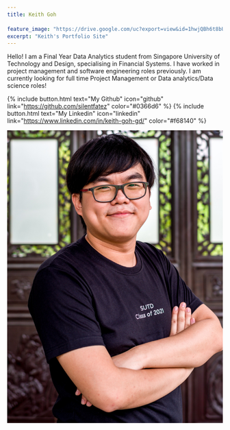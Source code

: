 ```yaml
---
title: Keith Goh

feature_image: "https://drive.google.com/uc?export=view&id=1hwjQBh6t8bUE6_4SKxvxprLrtafKvw9K"
excerpt: "Keith's Portfolio Site"
---
```


Hello! I am a Final Year Data Analytics student from Singapore University of Technology and Design, specialising in Financial Systems. I have worked in project management and software engineering roles previously. I am currently looking for full time Project Management or Data analytics/Data science roles!

{% include button.html text="My Github" icon="github" link="https://github.com/silentfatez" color="#0366d6" %} {% include button.html text="My Linkedin" icon="linkedin" link="https://www.linkedin.com/in/keith-goh-gd/" color="#f68140" %}


![](assets\pictures\IMGP1288_1.jpg)